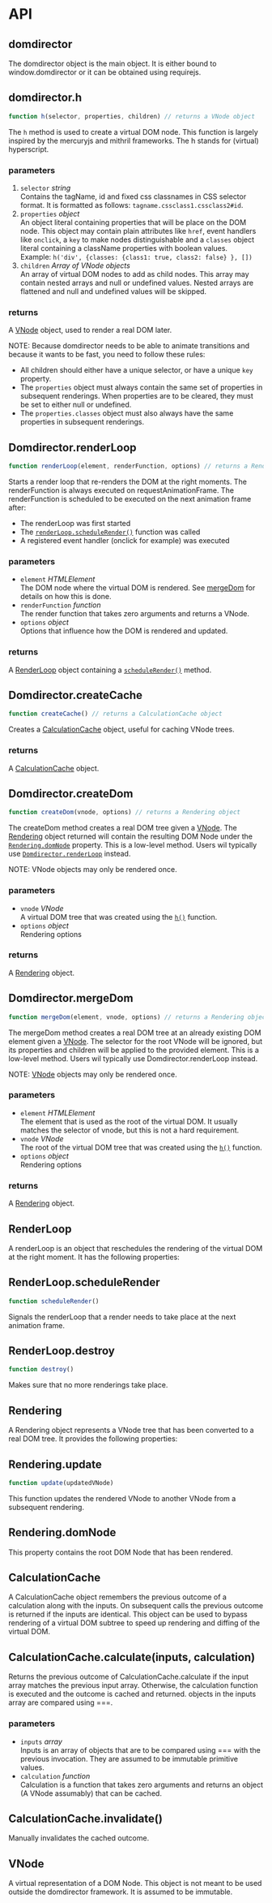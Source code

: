 API
===

## domdirector

The domdirector object is the main object. It is either bound to window.domdirector or it can be obtained using requirejs.

## domdirector.h

```js
function h(selector, properties, children) // returns a VNode object
```

The `h` method is used to create a virtual DOM node. 
This function is largely inspired by the mercuryjs and mithril frameworks.
The h stands for (virtual) hyperscript.

### parameters

1. `selector` *string*  
Contains the tagName, id and fixed css classnames in CSS selector format. 
It is formatted as follows: `tagname.cssclass1.cssclass2#id`. 
2. `properties` *object*  
An object literal containing properties that will be place on the DOM node.
This object may contain plain attributes like `href`, event handlers like `onclick`, 
a `key` to make nodes distinguishable and a `classes` object literal containing a className properties with boolean values.  
Example: `h('div', {classes: {class1: true, class2: false} }, [])`
3. `children` *Array of VNode objects*  
An array of virtual DOM nodes to add as child nodes. 
This array may contain nested arrays and null or undefined values.
Nested arrays are flattened and null and undefined values will be skipped.

### returns

A [VNode](#vnode) object, used to render a real DOM later.
 
NOTE: Because domdirector needs to be able to animate transitions and because it wants to be fast, you need to
follow these rules:

* All children should either have a unique selector, or have a unique `key` property. 
* The `properties` object must always contain the same set of properties in subsequent renderings. 
When properties are to be cleared, they must be set to either null or undefined.
* The `properties.classes` object must also always have the same properties in subsequent renderings.



## Domdirector.renderLoop

```js
function renderLoop(element, renderFunction, options) // returns a RenderLoop object
```

Starts a render loop that re-renders the DOM at the right moments. 
The renderFunction is always executed on requestAnimationFrame.
The renderFunction is scheduled to be executed on the next animation frame after:
* The renderLoop was first started
* The [`renderLoop.scheduleRender()`](#renderloopschedulerender) function was called
* A registered event handler (onclick for example) was executed

### parameters

* `element` *HTMLElement*  
  The DOM node where the virtual DOM is rendered. See [mergeDom](#domdirectormergedom) for details on how this is done.
* `renderFunction` *function*  
  The render function that takes zero arguments and returns a VNode.
* `options` *object*  
 Options that influence how the DOM is rendered and updated.

### returns

A [RenderLoop](#renderloop) object containing a [`scheduleRender()`](#renderloopschedulerender) method.

## Domdirector.createCache

```js
function createCache() // returns a CalculationCache object
```

Creates a [CalculationCache](#calculationcache) object, useful for caching VNode trees.

### returns

A [CalculationCache](#calculationcache) object.



## Domdirector.createDom

```js
function createDom(vnode, options) // returns a Rendering object
```
The createDom method creates a real DOM tree given a [VNode](#vnode). The [Rendering](#rendering) object returned 
will contain the resulting DOM Node under the [`Rendering.domNode`](#renderingdomnode) property.
This is a low-level method. Users wil typically use [`Domdirector.renderLoop`](#domdirectorrenderloop) instead.

NOTE: VNode objects may only be rendered once.

### parameters

* `vnode` *VNode*  
  A virtual DOM tree that was created using the [`h()`](domdirectorh) function.
* `options` *object*  
  Rendering options

### returns

A [Rendering](#rendering) object.



## Domdirector.mergeDom

```js
function mergeDom(element, vnode, options) // returns a Rendering object
```

The mergeDom method creates a real DOM tree at an already existing DOM element given a [VNode](#vnode). 
The selector for the root VNode will be ignored, but its properties and children will be applied to the provided
element.
This is a low-level method. Users wil typically use Domdirector.renderLoop instead.

NOTE: [VNode](#vnode) objects may only be rendered once.

### parameters

* `element` *HTMLElement*  
  The element that is used as the root of the virtual DOM. It usually matches the selector of vnode, but this
  is not a hard requirement.
* `vnode` *VNode*  
  The root of the virtual DOM tree that was created using the [`h()`](#domsetterh) function.
* `options` *object*  
  Rendering options

### returns

A [Rendering](#rendering) object.



## RenderLoop

A renderLoop is an object that reschedules the rendering of the virtual DOM at the right moment.
It has the following properties:

## RenderLoop.scheduleRender

```js
function scheduleRender()
```

Signals the renderLoop that a render needs to take place at the next animation frame.

## RenderLoop.destroy

```js
function destroy()
```

Makes sure that no more renderings take place.



## Rendering

A Rendering object represents a VNode tree that has been converted to a real DOM tree. 
It provides the following properties:

## Rendering.update

```js
function update(updatedVNode)
```

This function updates the rendered VNode to another VNode from a subsequent rendering.

## Rendering.domNode

This property contains the root DOM Node that has been rendered.



## CalculationCache

A CalculationCache object remembers the previous outcome of a calculation along with the inputs.
On subsequent calls the previous outcome is returned if the inputs are identical.
This object can be used to bypass rendering of a virtual DOM subtree to speed up rendering and diffing of 
the virtual DOM.

## CalculationCache.calculate(inputs, calculation)

Returns the previous outcome of CalculationCache.calculate if the input array matches the previous input array.
Otherwise, the calculation function is executed and the outcome is cached and returned.
objects in the inputs array are compared using ===.

### parameters

* `inputs` *array*  
  Inputs is an array of objects that are to be compared using === with the previous invocation. They are
  assumed to be immutable primitive values.
* `calculation` *function*  
  Calculation is a function that takes zero arguments and returns an object (A VNode assumably) that can be cached.

## CalculationCache.invalidate()

Manually invalidates the cached outcome.

## VNode

A virtual representation of a DOM Node. This object is not meant to be used outside the domdirector framework. 
It is assumed to be immutable.